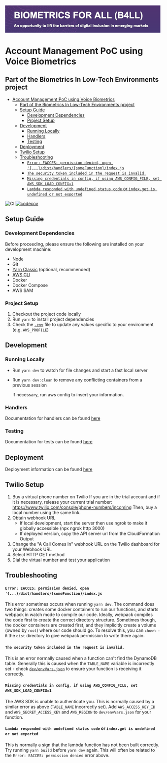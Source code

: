 <img src='src/images/b4ll_banner.png' alt="banner"></img>

# Account Management PoC using Voice Biometrics

## Part of the Biometrics In Low-Tech Environments project

-   [Account Management PoC using Voice Biometrics](#account-management-poc-using-voice-biometrics)
    -   [Part of the Biometrics In Low-Tech Environments project](#part-of-the-biometrics-in-low-tech-environments-project)
    -   [Setup Guide](#setup-guide)
        -   [Development Dependencies](#development-dependencies)
        -   [Project Setup](#project-setup)
    -   [Development](#development)
        -   [Running Locally](#running-locally)
        -   [Handlers](#handlers)
        -   [Testing](#testing)
    -   [Deployment](#deployment)
    -   [Twilio Setup](#twilio-setup)
    -   [Troubleshooting](#troubleshooting)
        -   [`Error: EACCES: permission denied, open '{...}/dist/handlers/{someFunction}/index.js`](#error-eacces-permission-denied-open-disthandlerssomefunctionindexjs)
        -   [`The security token included in the request is invalid.`](#the-security-token-included-in-the-request-is-invalid)
        -   [`Missing credentials in config, if using AWS_CONFIG_FILE, set AWS_SDK_LOAD_CONFIG=1`](#missing-credentials-in-config-if-using-aws_config_file-set-aws_sdk_load_config1)
        -   [`Lambda responded with undefined status code` or `index.get is undefined or not exported`](#lambda-responded-with-undefined-status-code-or-indexget-is-undefined-or-not-exported)

![CI](https://github.com/gsmainclusivetechlab/b4ll-callcentre/workflows/CI/badge.svg)
[![codecov](https://codecov.io/gh/gsmainclusivetechlab/b4ll-callcentre/branch/feature/gh-actions/graph/badge.svg?token=CKB8C9RSXR)](https://codecov.io/gh/gsmainclusivetechlab/b4ll-callcentre)

## Setup Guide

### Development Dependencies

Before proceeding, please ensure the following are installed on your development
machine:

-   Node
-   Git
-   [Yarn Classic](https://classic.yarnpkg.com/en/docs/install#debian-stable)
    (optional, recommended)
-   [AWS CLI](https://docs.aws.amazon.com/cli/latest/userguide/install-cliv2.html)
-   Docker
-   Docker Compose
-   AWS SAM

### Project Setup

1. Checkout the project code locally
2. Run `yarn` to install project dependencies
3. Check the [`.env`](./.example.env) file to update any values specific to your
   environment (e.g. `AWS_PROFILE`)

## Development

### Running Locally

-   Run `yarn dev` to watch for file changes and start a fast local server
-   Run `yarn dev:clean` to remove any conflicting containers from a previous
    session

    If necessary, run aws config to insert your information.

### Handlers

Documentation for handlers can be found [here](./src/handlers/HANDLERS.md)

### Testing

Documentation for tests can be found [here](./src/tests/TESTING.md)

## Deployment

Deployment information can be found [here](./DEPLOYMENT.md)

## Twilio Setup

1. Buy a virtual phone number on Twilio If you are in the trial account and if
   it is necessary, release your current trial number:
   https://www.twilio.com/console/phone-numbers/incoming Then, buy a local
   number using the same link.
2. Obtain webhook URL
    - If local development, start the server then use ngrok to make it globally
      accessible (npx ngrok http 3000)
    - If deployed version, copy the API server url from the CloudFormation
      Output
3. Change the "A Call Comes In" webhook URL on the Twilio dashboard for your
   Webhook URL
4. Select HTTP GET method
5. Dial the virtual number and test your application

## Troubleshooting

#### `Error: EACCES: permission denied, open '{...}/dist/handlers/{someFunction}/index.js`

This error sometimes occurs when running `yarn dev`. The command does two
things: creates some docker containers to run our functions, and starts webpack
in watch mode to compile our code. Ideally, webpack compiles the code first to
create the correct directory structure. Sometimes though, the docker containers
are created first, and they implicitly create a volume (owned by `root`) where
our code should go. To resolve this, you can `chown -R` the `dist` directory to
give webpack permission to write there again.

#### `The security token included in the request is invalid.`

This is an error normally caused when a function can't find the DynamoDB table.
Generally this is caused when the `TABLE_NAME` variable is incorrectly set -
check [`dev/envVars.json`](./dev/envVars.json) to ensure your function is
receiving it correctly.

#### `Missing credentials in config, if using AWS_CONFIG_FILE, set AWS_SDK_LOAD_CONFIG=1`

The AWS SDK is unable to authenticate you. This is normally caused by a similar
error as above (`TABLE_NAME` incorrectly set). Add `AWS_ACCESS_KEY_ID` and
`AWS_SECRET_ACCESS_KEY` and `AWS_REGION` to `dev/envVars.json` for your
function.

#### `Lambda responded with undefined status code` or `index.get is undefined or not exported`

This is normally a sign that the lambda function has not been built correctly.
Try running `yarn build` before `yarn dev` again. This will often be related to
the `Error: EACCES: permission denied` error above.
